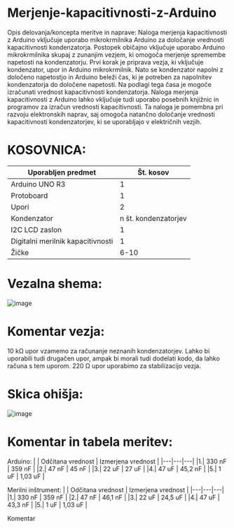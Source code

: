 # Merjenje-kapacitivnosti-z-Arduino
 
Opis delovanja/koncepta meritve in naprave:
Naloga merjenja kapacitivnosti z Arduino vključuje uporabo mikrokrmilnika Arduino za določanje vrednosti kapacitivnosti kondenzatorja. Postopek običajno vključuje uporabo Arduino mikrokrmilnika skupaj z zunanjim vezjem, ki omogoča merjenje spremembe napetosti na kondenzatorju.
Prvi korak je priprava vezja, ki vključuje kondenzator, upor in Arduino mikrokrmilnik. Nato se kondenzator napolni z določeno napetostjo in Arduino beleži čas, ki je potreben za napolnitev kondenzatorja do določene napetosti. Na podlagi tega časa je mogoče izračunati vrednost kapacitivnosti kondenzatorja.
Naloga merjenja kapacitivnosti z Arduino lahko vključuje tudi uporabo posebnih knjižnic in programov za izračun vrednosti kapacitivnosti. Ta naloga je pomembna pri razvoju elektronskih naprav, saj omogoča natančno določanje vrednosti kapacitivnosti kondenzatorjev, ki se uporabljajo v električnih vezjih.


# KOSOVNICA:

|Uporabljen predmet|Št. kosov|
|---|---|
|Arduino UNO R3|   1   |
|Protoboard|   1   |
|Upori|   2   |
|Kondenzator|   n št. kondenzatorjev   |
|I2C LCD zaslon|   1   |
|Digitalni merilnik kapacitivnosti|   1   |
|Žičke|   6-10   |

# Vezalna shema:

![image](https://github.com/NoSiht/Merjenje-kapacitivnosti-z-Arduino/assets/161247741/e58da991-aab1-420e-b7c2-e1e0fd61614b)

# Komentar vezja:
10 kΩ upor vzamemo za računanje neznanih kondenzatorjev. Lahko bi uporabili tudi drugačen upor, ampak bi morali tudi dodelati kodo, da lahko računa s tem uporom.
220 Ω upor uporabimo za stabilizacijo vezja.

# Skica ohišja:
![image](https://github.com/NoSiht/Merjenje-kapacitivnosti-z-Arduino/assets/161247741/7ea2c81a-83ab-462a-9bec-480ca04d0f48)

# Komentar in tabela meritev:
Arduino:
|      | Odčitana vrednost | Izmerjena vrednost |
|---|---|---|
|1.| 330 nF | 359 nF |
|2.| 47 nF | 45 nF |
|3.| 22 uF | 27 uF |
|4.| 47 uF | 45,2 nF |
|5.| 1 uF | 1,03 uF |

Merilni inštrument:
|      | Odčitana vrednost | Izmerjena vrednost |
|---|---|---|
|1.| 330 nF | 359 nF |
|2.| 47 nF | 46,1 nF |
|3.| 22 uF | 24,5 uF |
|4.| 47 uF | 43,3 nF |
|5.| 1 uF | 1,03 uF |

Komentar
